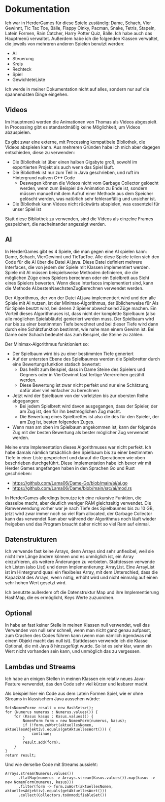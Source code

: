 # Dokumentation

Ich war in HerderGames für diese Spiele zuständig: Dame, Schach, Vier Gewinnt, Tic Tac Toe, Bälle, Flappy Oinky, Pacman,
Snake, Tetris, Stapeln, Latein Formen, Rain Catcher, Harry Potter Quiz, Bälle.
Ich habe auch das Hauptmenü verwaltet.
Außerdem habe ich die folgenden Klassen verwaltet, die jeweils von mehreren anderen Spielen benutzt werden:
- AI
- Steuerung
- Kreis
- Rechteck
- Spiel
- GewichteteListe

Ich werde in meiner Dokumentation nicht auf alles, sondern nur auf die spannendsten Dinge eingehen.

## Videos
Im Hauptmenü werden die Animationen von Thomas als Videos abgespielt. In Processing gibt es standardmäßig keine Möglichkeit,
um Videos abzuspielen.

Es gibt zwar eine externe, mit Processing kompatibele Bibliothek, die Videos abspielen kann. Aus mehreren Gründen habe
ich mich aber dagegen entschieden, diese zu verwenden:
- Die Bibliothek ist über einen halben Gigabyte groß, sowohl im exportierten Projekt als auch wenn das Spiel läuft.
- Die Bibliothek ist nur zum Teil in Java geschrieben, und ruft im Hintergrund nativen C++ Code
  - Deswegen können die Videos nicht vom Garbage Collector gelöscht werden, wenn zum Beispiel die Animation zu Ende ist,
    sondern müssen manuell mit dem Aufruf einer Methode aus dem Speicher gelöscht werden, was natürlich sehr fehleranfällig
    und unsicher ist.
- Die Bibliothek kann Videos nicht rückwärts abspielen, was essentziel für unser Spiel ist

Statt diese Bibliothek zu verwenden, sind die Videos als einzelne Frames gespeichert, die nacheinander angezeigt werden.

## AI
In HerderGames gibt es 4 Spiele, die man gegen eine AI spielen kann: Dame, Schach, VierGewinnt und TicTacToe.
Alle diese Spiele teilen sich den Code für die AI über die Datei AI.java. Diese Datei definiert mehrere Interfaces,
die von jedem der Spiele mit Klassen implementiert werden. Spiele mit AI müssen beispielsweise Methoden definieren,
die die möglichen Züge eines Spielers berechnen oder ein Spielbrett aus Sicht eines Spielers bewerten.
Wenn diese Interfaces implementiert sind, kann die Methode AI.bestenNaechstenZugBerechnen verwendet werden.

Der Algorithmus, der von der Datei AI.java implementiert wird und den alle Spiele mit AI nutzen, ist der Minimax-Algorithmus,
der üblicherweise für AIs für Spiele beutzt wird, bei denen 2 Spieler abwechselnd Züge machen. Ein Vorteil dieses
Algorithmuses ist, dass nicht der komplette Spielbaum (also alle möglichen Spielabläufe) genieriert werden muss.
Der Spielbaum wird nur bis zu einer bestimmten Tiefe berechnet und bei dieser Tiefe wird dann durch eine Schätzfunktion
bestimmt, wie nahe man einem Gewinn ist. Bei Dame oder Schach bedeutet das zum Beispiel, die Steine zu zählen.

Der Minimax-Algorithmus funktioniert so:
- Der Spielbaum wird bis zu einer bestimmten Tiefe generiert
- Auf der untersten Ebene des Spielbaumes werden die Spielbretter durch eine Bewertungsfunktion statisch bewertet:
  - Das heißt zum Beispiel, dass in Dame Steine des Spielers und Gegners oder in VierGewinnt fast fertige Viererreihen gezählt werden.
  - Diese Bewertung ist zwar nicht perfekt und nur eine Schätzung, dafür aber viel einfacher zu berechnen
- Jetzt wird der Spielbaum von der vorletzten bis zur obersten Reihe abgegangen:
  - Bei jedem Spielbrett wird davon ausgegangen, dass der Spieler, der am Zug ist, den für ihn bestmöglichen Zug macht.
  - Die Bewertung eines Spielbrettes ist also die des für den Spieler, der am Zug ist, besten folgenden Zuges.
- Wenn man am oben im Spielbaum angekommen ist, kann der folgende Zug mit der besten Bewertung als bester möglicher Zug verwendet werden.

Meine erste Implementation dieses Algorithmuses war nicht perfekt. Ich habe damals nämlich tatsächlich den Spielbaum bis zu einer
bestimmten Tiefe in einer Liste gespeichert und darauf die Operationen wie oben beschrieben durchgeführt.
Diese Implementation habe ich bevor wir mit Herder Games angefangen haben in den Sprachen Go und Rust geschrieben:
- https://github.com/Lama06/Dame-Go/blob/main/ai/ai.go
- https://github.com/Lama06/Dame/blob/main/src/ai/mod.rs

In HerderGames allerdings benutze ich eine rukursive Funktion, die dasselbe macht, aber deutlich weniger RAM gleichzeitig verwendet.
Die Ramverwendung vorher war je nach Tiefe des Spielbaumes bis zu 10 GB, jetzt wird zwar immer noch so viel Ram
allocated, der Garbage Collector kann das verwendet Ram aber während der Algorithmus noch läuft wieder freigeben
und das Program braucht daher nicht so viel Ram auf einmal.

## Datenstrukturen

Ich verwende fast keine Arrays, denn Arrays sind sehr unflexibel, weil sie nicht ihre Länge ändern können und es unmöglich
ist, ein Array einzufrieren, als weitere Änderungen zu verbieten.
Stattdessen verwende ich Listen (also List) und deren Implementierung: ArrayList. Eine ArrayList ist im Hintergrund quasi
ein flexibeles Array, mit dem Unterschied, dass die Kapazizät des Arrays, wenn nötig, erhöht wird und nicht einmalig
auf einen sehr hohen Wert gesetzt wird.

Ich benutzte außerdem oft die Datenstruktur Map und ihre Implementierung HashMap, die es ermöglicht,
Keys Werte zuzuordnen.

## Optional
In habe an fast keiner Stelle in meinen Klassen null verwendet, weil das Verwenden von null sehr schnell, wenn man nicht
ganz genau aufpasst, zum Crashen des Codes führen kann (wenn man nämlich irgendwas mit einem Objekt macht das null ist).
Stattdessen verwende ich die Klasse Optional, die mit Java 8 hinzugefügt wurde. So ist es sehr klar, wann ein Wert
nicht vorhanden sein kann, und unmöglich das zu vergessen.

## Lambdas und Streams
Ich habe an einigen Stellen in meinen Klassen ein relativ neues Java-Feature verwendet, das den Code sehr viel kürzer und lesbarer
macht.

Als beispiel hier ein Code aus dem Latein Formen Spiel, wie er ohne Streams in klassischem Java aussehen würde:

```
Set<NomenForm> result = new HashSet<>();
for (Numerus numerus : Numerus.values()) {
    for (Kasus kasus : Kasus.values()) {
        NomenForm form = new NomenForm(numerus, kasus);
        if (!form.zuWort(aktuellesNomen, aktuellesAdjektiv).equals(getAktuellesWort())) {
            continue;
        }
        result.add(form);
    }
}
return result;
```

Und wie derselbe Code mit Streams aussieht:

```
Arrays.stream(Numerus.values())
      .flatMap(numerus -> Arrays.stream(Kasus.values()).map(kasus -> new NomenForm(numerus, kasus)))
      .filter(form -> form.zuWort(aktuellesNomen, aktuellesAdjektiv).equals(getAktuellesWort()))
      .collect(Collectors.toUnmodifiableSet())
```